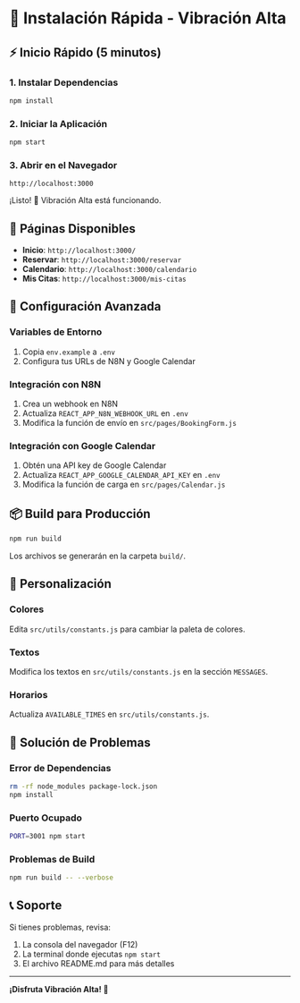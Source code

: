 # 🚀 Instalación Rápida - Vibración Alta

## ⚡ Inicio Rápido (5 minutos)

### 1. Instalar Dependencias
```bash
npm install
```

### 2. Iniciar la Aplicación
```bash
npm start
```

### 3. Abrir en el Navegador
```
http://localhost:3000
```

¡Listo! 🎉 Vibración Alta está funcionando.

## 📱 Páginas Disponibles

- **Inicio**: `http://localhost:3000/`
- **Reservar**: `http://localhost:3000/reservar`
- **Calendario**: `http://localhost:3000/calendario`
- **Mis Citas**: `http://localhost:3000/mis-citas`

## 🔧 Configuración Avanzada

### Variables de Entorno
1. Copia `env.example` a `.env`
2. Configura tus URLs de N8N y Google Calendar

### Integración con N8N
1. Crea un webhook en N8N
2. Actualiza `REACT_APP_N8N_WEBHOOK_URL` en `.env`
3. Modifica la función de envío en `src/pages/BookingForm.js`

### Integración con Google Calendar
1. Obtén una API key de Google Calendar
2. Actualiza `REACT_APP_GOOGLE_CALENDAR_API_KEY` en `.env`
3. Modifica la función de carga en `src/pages/Calendar.js`

## 📦 Build para Producción

```bash
npm run build
```

Los archivos se generarán en la carpeta `build/`.

## 🎨 Personalización

### Colores
Edita `src/utils/constants.js` para cambiar la paleta de colores.

### Textos
Modifica los textos en `src/utils/constants.js` en la sección `MESSAGES`.

### Horarios
Actualiza `AVAILABLE_TIMES` en `src/utils/constants.js`.

## 🐛 Solución de Problemas

### Error de Dependencias
```bash
rm -rf node_modules package-lock.json
npm install
```

### Puerto Ocupado
```bash
PORT=3001 npm start
```

### Problemas de Build
```bash
npm run build -- --verbose
```

## 📞 Soporte

Si tienes problemas, revisa:
1. La consola del navegador (F12)
2. La terminal donde ejecutas `npm start`
3. El archivo README.md para más detalles

---

**¡Disfruta Vibración Alta! 🎉**
